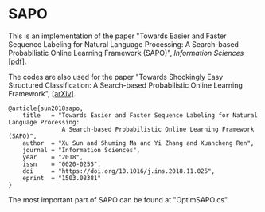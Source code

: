 # SAPO

This is an implementation of the paper "Towards Easier and Faster Sequence Labeling for Natural Language Processing: A Search-based Probabilistic Online Learning Framework (SAPO)", _Information Sciences_ [[pdf]](https://www.sciencedirect.com/science/article/pii/S0020025518309125).

The codes are also used for the paper "Towards Shockingly Easy Structured Classification: A Search-based Probabilistic Online Learning Framework", [[arXiv]](https://arxiv.org/abs/1503.08381).
```
@article{sun2018sapo,
    title   = "Towards Easier and Faster Sequence Labeling for Natural Language Processing: 
               A Search-based Probabilistic Online Learning Framework (SAPO)",
    author  = "Xu Sun and Shuming Ma and Yi Zhang and Xuancheng Ren",
    journal = "Information Sciences",
    year    = "2018",
    issn    = "0020-0255",
    doi     = "https://doi.org/10.1016/j.ins.2018.11.025",
    eprint  = "1503.08381"
}
```

The most important part of SAPO can be found at "OptimSAPO.cs".
